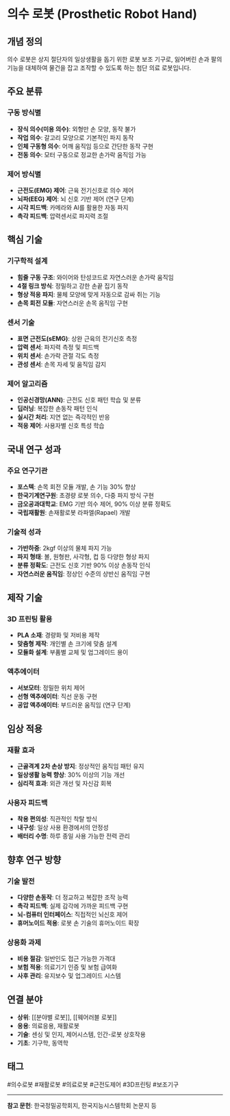 # 의수 로봇 (Prosthetic Robot Hand)

## 개념 정의

의수 로봇은 상지 절단자의 일상생활을 돕기 위한 로봇 보조 기구로, 잃어버린 손과 팔의 기능을 대체하여 물건을 잡고 조작할 수 있도록 하는 첨단 의료 로봇입니다.

## 주요 분류

### 구동 방식별
- **장식 의수(미용 의수)**: 외형만 손 모양, 동작 불가
- **작업 의수**: 갈고리 모양으로 기본적인 파지 동작
- **인체 구동형 의수**: 어깨 움직임 등으로 간단한 동작 구현
- **전동 의수**: 모터 구동으로 정교한 손가락 움직임 가능

### 제어 방식별
- **근전도(EMG) 제어**: 근육 전기신호로 의수 제어
- **뇌파(EEG) 제어**: 뇌 신호 기반 제어 (연구 단계)
- **시각 피드백**: 카메라와 AI를 활용한 자동 파지
- **촉각 피드백**: 압력센서로 파지력 조절

## 핵심 기술

### 기구학적 설계
- **힘줄 구동 구조**: 와이어와 탄성코드로 자연스러운 손가락 움직임
- **4절 링크 방식**: 정밀하고 강한 손끝 집기 동작
- **형상 적응 파지**: 물체 모양에 맞게 자동으로 감싸 쥐는 기능
- **손목 회전 모듈**: 자연스러운 손목 움직임 구현

### 센서 기술
- **표면 근전도(sEMG)**: 상완 근육의 전기신호 측정
- **압력 센서**: 파지력 측정 및 피드백
- **위치 센서**: 손가락 관절 각도 측정
- **관성 센서**: 손목 자세 및 움직임 감지

### 제어 알고리즘
- **인공신경망(ANN)**: 근전도 신호 패턴 학습 및 분류
- **딥러닝**: 복잡한 손동작 패턴 인식
- **실시간 처리**: 지연 없는 즉각적인 반응
- **적응 제어**: 사용자별 신호 특성 학습

## 국내 연구 성과

### 주요 연구기관
- **포스텍**: 손목 회전 모듈 개발, 손 기능 30% 향상
- **한국기계연구원**: 초경량 로봇 의수, 다중 파지 방식 구현
- **금오공과대학교**: EMG 기반 의수 제어, 90% 이상 분류 정확도
- **국립재활원**: 손재활로봇 라파엘(Rapael) 개발

### 기술적 성과
- **가반하중**: 2kgf 이상의 물체 파지 가능
- **파지 형태**: 볼, 원형판, 사각형, 컵 등 다양한 형상 파지
- **분류 정확도**: 근전도 신호 기반 90% 이상 손동작 인식
- **자연스러운 움직임**: 정상인 수준의 상반신 움직임 구현

## 제작 기술

### 3D 프린팅 활용
- **PLA 소재**: 경량화 및 저비용 제작
- **맞춤형 제작**: 개인별 손 크기에 맞춤 설계
- **모듈화 설계**: 부품별 교체 및 업그레이드 용이

### 액추에이터
- **서보모터**: 정밀한 위치 제어
- **선형 액추에이터**: 직선 운동 구현
- **공압 액추에이터**: 부드러운 움직임 (연구 단계)

## 임상 적용

### 재활 효과
- **근골격계 2차 손상 방지**: 정상적인 움직임 패턴 유지
- **일상생활 능력 향상**: 30% 이상의 기능 개선
- **심리적 효과**: 외관 개선 및 자신감 회복

### 사용자 피드백
- **착용 편의성**: 직관적인 착탈 방식
- **내구성**: 일상 사용 환경에서의 안정성
- **배터리 수명**: 하루 종일 사용 가능한 전력 관리

## 향후 연구 방향

### 기술 발전
- **다양한 손동작**: 더 정교하고 복잡한 조작 능력
- **촉각 피드백**: 실제 감각에 가까운 피드백 구현
- **뇌-컴퓨터 인터페이스**: 직접적인 뇌신호 제어
- **휴머노이드 적용**: 로봇 손 기술의 휴머노이드 확장

### 상용화 과제
- **비용 절감**: 일반인도 접근 가능한 가격대
- **보험 적용**: 의료기기 인증 및 보험 급여화
- **사후 관리**: 유지보수 및 업그레이드 시스템

## 연결 분야

- **상위**: [[분야별 로봇]], [[웨어러블 로봇]]
- **응용**: 의료응용, 재활로봇
- **기술**: 센싱 및 인지, 제어시스템, 인간-로봇 상호작용
- **기초**: 기구학, 동역학

## 태그

#의수로봇 #재활로봇 #의료로봇 #근전도제어 #3D프린팅 #보조기구

---

**참고 문헌**: 한국정밀공학회지, 한국지능시스템학회 논문지 등